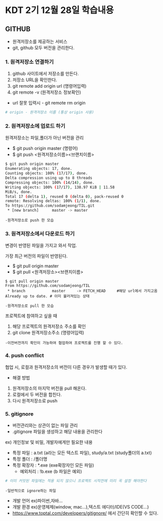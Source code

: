 # KDT 2기 12월 28일 학습내용

 ##  GITHUB
 - 원격저장소를 제공하는 서비스
 - git, github 모두 버전을 관리한다.

### 1. 원격저장소 연결하기
1. github 사이트에서 저장소를 만든다.
2. 저장소 URL을 확인한다.
3. git remote add origin url (명령어입력)
4. git remote -v (원격저장소 정보확인)
* url 잘못 입력시 - git remote rm origin

```python
# origin - 원격저장소 이름 (통상 origin 사용)
```

### 2. 원격저장소에 업로드 하기

원격저장소는 파일,폴더가 아닌 버전을 관리

-  $ git push origin master (명령어)
-  $ git push <원격저장소이름><브랜치이름>
``` bash
$ git push origin master
Enumerating objects: 17, done.
Counting objects: 100% (17/17), done.
Delta compression using up to 8 threads
Compressing objects: 100% (14/14), done.
Writing objects: 100% (17/17), 138.97 KiB | 11.58 
MiB/s, done.
Total 17 (delta 1), reused 0 (delta 0), pack-reused 0
remote: Resolving deltas: 100% (1/1), done.       
To https://github.com/sodamjeong/TIL.git
 * [new branch]      master -> master
 ```
  ```-원격저장소로 push 한 모습```

### 3. 원격저장소에서 다운로드 하기
변경이 반영된 파일을 가지고 와서 작업.

가장 최근 버전의 파일이 반영된다.

- $ git pull origin master
- $ git pull <원격저장소><브랜치이름>

```brush
$ git pull origin master 
From https://github.com/sodamjeong/TIL
 * branch            master     -> FETCH_HEAD     #해당 url에서 가지고옴
Already up to date. # 이미 불러져있는 상태
```
```-원격저장소로 pull 한 모습```

프로젝트에 참여하고 싶을 때

1. 해당 프로젝트의 원격저장소 주소를 확인
2. git clone 원격저장소주소 (명령어입력)

```-이전버전까지 확인이 가능하여 협업하여 프로젝트를 진행 할 수 있다.```

### 4. push conflict
협업 시, 로컬과 원격저장소의 버전이 다른 경우가 발생할 때가 있다.

- 해결 방법
1. 원격저장소의 마지막 버전을 pull 해온다.
2. 로컬에서 두 버전을 합친다.
3. 다시 원격저장소로 push

### 5. gitignore

- 버전관리와는 상관이 없는 파일 관리
- .gitignore 파일을 생성하고 해당 내용을 관리한다

ex) 개인정보 및 비밀, 개발자에게만 필요한 내용
 - 특정 파일 : a.txt (a라는 모든 텍스트 파일), study/a.txt (study폴더의 a.txt)
- 특정 폴더 : /폴더명
- 특정 확장자 : *.exe (exe확장자인 모든 파일)
    - 예외처리 : !b.exe (b 파일은 예외)

```python
# 이미 커밋된 파일에는 적용 되지 않으니 프로젝트 시작전에 미리 꼭 설정 해야한다
```
```-일반적으로 ignore하는 파일 ```
- 개발 언어 ex)파이썬,자바...
- 개발 환경 ex)운영체제(window, mac...),텍스트 에디터/IDE(VS CODE...)
- https://www.toptal.com/developers/gitignore/
에서 간단히 확인할 수 있다.  

